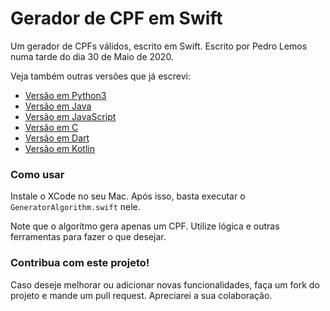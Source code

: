 # Gerador de CPF em Swift

Um gerador de CPFs válidos, escrito em Swift.
Escrito por Pedro Lemos numa tarde do dia 30 de Maio de 2020.

Veja também outras versões que já escrevi:

- [Versão em Python3](https://github.com/pedrolemoz/cpfgen/tree/master/Python3)
- [Versão em Java](https://github.com/pedrolemoz/cpfgen/tree/master/Java)
- [Versão em JavaScript](https://github.com/pedrolemoz/cpfgen/tree/master/JavaScript)
- [Versão em C](https://github.com/pedrolemoz/cpfgen/tree/master/C)
- [Versão em Dart](https://github.com/pedrolemoz/cpfgen/tree/master/Dart)
- [Versão em Kotlin](https://github.com/pedrolemoz/cpfgen/tree/master/Kotlin)

### Como usar

Instale o XCode no seu Mac. Após isso, basta executar o ```GeneratorAlgorithm.swift``` nele.

Note que o algoritmo gera apenas um CPF. Utilize lógica e outras ferramentas para fazer o que desejar.

### Contribua com este projeto!

Caso deseje melhorar ou adicionar novas funcionalidades, faça um fork do projeto e mande um pull request.
Apreciarei a sua colaboração.
